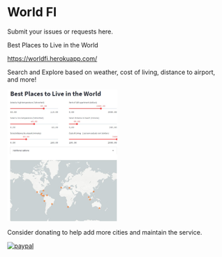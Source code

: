 # World FI

Submit your issues or requests here.

Best Places to Live in the World

https://worldfi.herokuapp.com/

Search and Explore based on weather, cost of living, distance to airport, and more!

<img height="50%" width="50%" src="sshot_general.jpg">


<div>
<p>Consider donating to help add more cities and maintain the service.  
</div>

[![paypal](https://www.paypalobjects.com/en_US/i/btn/btn_donateCC_LG.gif)](https://www.paypal.com/donate/?hosted_button_id=7NZQN8QWVFUEY)